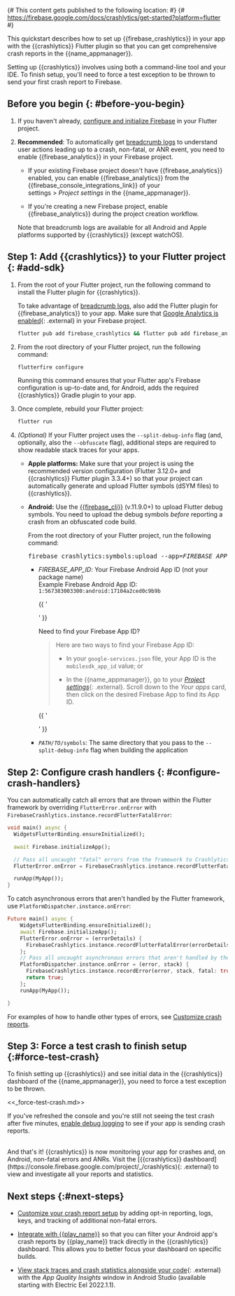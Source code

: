 {# This content gets published to the following location:                      #}
{#   https://firebase.google.com/docs/crashlytics/get-started?platform=flutter #}

This quickstart describes how to set up {{firebase_crashlytics}} in your app
with the {{crashlytics}} Flutter plugin so that you can get comprehensive crash
reports in the {{name_appmanager}}.

Setting up {{crashlytics}} involves using both a command-line tool and your IDE.
To finish setup, you'll need to force a test exception to be thrown to send your
first crash report to Firebase.


## Before you begin {: #before-you-begin}

1.  If you haven't already,
    [configure and initialize Firebase](/docs/flutter/setup) in your Flutter
    project.

1.  **Recommended**: To automatically get
    [breadcrumb logs](/docs/crashlytics/customize-crash-reports#get-breadcrumb-logs)
    to understand user actions leading up to a crash, non-fatal, or ANR event,
    you need to enable {{firebase_analytics}} in your Firebase project.

    * If your existing Firebase project doesn't have {{firebase_analytics}}
      enabled, you can enable {{firebase_analytics}} from the
      {{firebase_console_integrations_link}} of your
      <nobr><span class="material-icons">settings</span> > _Project settings_</nobr>
      in the {{name_appmanager}}.

    * If you're creating a new Firebase project, enable {{firebase_analytics}}
      during the project creation workflow.

    Note that breadcrumb logs are available for all Android and Apple platforms
    supported by {{crashlytics}} (except watchOS).

## **Step 1**: Add {{crashlytics}} to your Flutter project {: #add-sdk}

1.  From the root of your Flutter project, run the following command to install
    the Flutter plugin for {{crashlytics}}.

    To take advantage of
    [breadcrumb logs](/docs/crashlytics/customize-crash-reports#get-breadcrumb-logs),
    also add the Flutter plugin for {{firebase_analytics}} to your app.
    Make sure that
    [Google Analytics is enabled](https://support.google.com/firebase/answer/9289399#linkga){: .external}
    in your Firebase project.

    ```sh {: .devsite-terminal .devsite-click-to-copy data-terminal-prefix="your-flutter-proj$ " }
    flutter pub add firebase_crashlytics && flutter pub add firebase_analytics
    ```

1.  From the root directory of your Flutter project, run the following command:

    ```sh {: .devsite-terminal .devsite-click-to-copy data-terminal-prefix="your-flutter-proj$ " }
    flutterfire configure
    ```

    Running this command ensures that your Flutter app's Firebase configuration
    is up-to-date and, for Android, adds the required {{crashlytics}} Gradle
    plugin to your app.

1.  Once complete, rebuild your Flutter project:

    ```sh {: .devsite-terminal .devsite-click-to-copy data-terminal-prefix="your-flutter-proj$ " }
    flutter run
    ```

1.  _(Optional)_ If your Flutter project uses the `--split-debug-info` flag
    (and, optionally, also the `--obfuscate` flag), additional steps are
    required to show readable stack traces for your apps.

    * **Apple platforms:** Make sure that your project is using the recommended
      version configuration (Flutter 3.12.0+ and
      {{crashlytics}} Flutter plugin 3.3.4+) so that your project can
      automatically generate and upload Flutter symbols (dSYM files) to
      {{crashlytics}}.

    * **Android:** Use the [{{firebase_cli}}](/docs/cli) (v.11.9.0+) to upload
      Flutter debug symbols. You need to upload the debug symbols _before_
      reporting a crash from an obfuscated code build.

      From the root directory of your Flutter project, run the following
      command:

      <pre class="devsite-terminal" data-terminal-prefix="your-flutter-proj$ ">firebase crashlytics:symbols:upload --app=<var class="readonly">FIREBASE_APP_ID</var> <var class="readonly">PATH/TO</var>/symbols</pre>

      * <var>FIREBASE_APP_ID</var>: Your Firebase Android App ID (not your
        package name)<br>
        Example Firebase Android App ID: `1:567383003300:android:17104a2ced0c9b9b`

          {{ '<section class="expandable">' }}
          <p class="showalways">Need to find your Firebase App ID?</p>

          > Here are two ways to find your Firebase App ID:
          >
          > * In your `google-services.json` file, your App ID is the
          >   `mobilesdk_app_id` value; or
          >
          > * In the {{name_appmanager}}, go to your
          >   [_Project settings_](https://console.firebase.google.com/project/_/settings/general/){: .external}.
          >   Scroll down to the _Your apps_ card, then click on the desired Firebase
          >   App to find its App ID.

          {{ '</section>' }}

      * <code><var>PATH/TO</var>/symbols</code>: The same directory that you
        pass to the `--split-debug-info` flag when building the application


## **Step 2**: Configure crash handlers {: #configure-crash-handlers}

You can automatically catch all errors that are thrown within the Flutter
framework by overriding `FlutterError.onError` with
`FirebaseCrashlytics.instance.recordFlutterFatalError`:

```dart
void main() async {
  WidgetsFlutterBinding.ensureInitialized();

  await Firebase.initializeApp();

  // Pass all uncaught "fatal" errors from the framework to Crashlytics
  FlutterError.onError = FirebaseCrashlytics.instance.recordFlutterFatalError;

  runApp(MyApp());
}
```

To catch asynchronous errors that aren't handled by the Flutter framework, use
`PlatformDispatcher.instance.onError`:


```dart
Future main() async {
    WidgetsFlutterBinding.ensureInitialized();
    await Firebase.initializeApp();
    FlutterError.onError = (errorDetails) {
      FirebaseCrashlytics.instance.recordFlutterFatalError(errorDetails);
    };
    // Pass all uncaught asynchronous errors that aren't handled by the Flutter framework to Crashlytics
    PlatformDispatcher.instance.onError = (error, stack) {
      FirebaseCrashlytics.instance.recordError(error, stack, fatal: true);
      return true;
    };
    runApp(MyApp());

}
```

For examples of how to handle other types of errors, see
[Customize crash reports](/docs/crashlytics/customize-crash-reports?platform=flutter).


## **Step 3**: Force a test crash to finish setup {:#force-test-crash}

To finish setting up {{crashlytics}} and see initial data in the {{crashlytics}}
dashboard of the {{name_appmanager}}, you need to force a test exception to be
thrown.

<<_force-test-crash.md>>

  If you've refreshed the console and you're still not seeing the test crash
  after five minutes,
  [enable debug logging](test-implementation#enable-debug-logging)
  to see if your app is sending crash reports.

<br>
And that's it! {{crashlytics}} is now monitoring your app for crashes and, on
Android, non-fatal errors and ANRs. Visit the
[{{crashlytics}} dashboard](https://console.firebase.google.com/project/_/crashlytics){: .external}
to view and investigate all your reports and statistics.


## Next steps {:#next-steps}

* [Customize your crash report setup](/docs/crashlytics/customize-crash-reports)
  by adding opt-in reporting, logs, keys, and tracking of additional non-fatal
  errors.

* [Integrate with {{play_name}}](/docs/crashlytics/integrate-with-google-play)
  so that you can filter your Android app's crash reports by {{play_name}} track
  directly in the {{crashlytics}} dashboard. This allows you to better focus
  your dashboard on specific builds.

* [View stack traces and crash statistics alongside your
  code](https://developer.android.com/studio/preview/features#aqi){: .external}
  with the _App Quality Insights_ window in Android Studio (available starting
  with Electric Eel 2022.1.1).